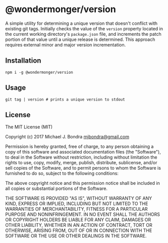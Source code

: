 # @wondermonger/version

A simple utility for determining a unique version that doesn't conflict with existing git tags. Initially checks the value of the `version` property located in the current working directory's `package.json` file, and increments the patch portion of that value until a unique release is determined. This approach requires external minor and major version incrementation.

## Installation

```shell
npm i -g @wondermonger/version
```

## Usage

```shell 
git tag | version # prints a unique version to stdout
```

## License

The MIT License (MIT)

Copyright (c) 2017 Michael J. Bondra <mjbondra@gmail.com>

Permission is hereby granted, free of charge, to any person obtaining a copy
of this software and associated documentation files (the "Software"), to deal
in the Software without restriction, including without limitation the rights
to use, copy, modify, merge, publish, distribute, sublicense, and/or sell
copies of the Software, and to permit persons to whom the Software is
furnished to do so, subject to the following conditions:

The above copyright notice and this permission notice shall be included in all
copies or substantial portions of the Software.

THE SOFTWARE IS PROVIDED "AS IS", WITHOUT WARRANTY OF ANY KIND, EXPRESS OR
IMPLIED, INCLUDING BUT NOT LIMITED TO THE WARRANTIES OF MERCHANTABILITY,
FITNESS FOR A PARTICULAR PURPOSE AND NONINFRINGEMENT. IN NO EVENT SHALL THE
AUTHORS OR COPYRIGHT HOLDERS BE LIABLE FOR ANY CLAIM, DAMAGES OR OTHER
LIABILITY, WHETHER IN AN ACTION OF CONTRACT, TORT OR OTHERWISE, ARISING FROM,
OUT OF OR IN CONNECTION WITH THE SOFTWARE OR THE USE OR OTHER DEALINGS IN THE
SOFTWARE.

